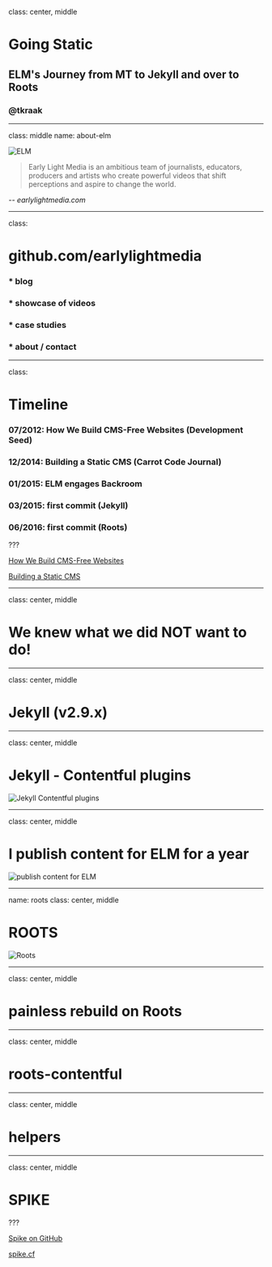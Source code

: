 class: center, middle

# Going Static
## ELM's Journey from MT to Jekyll and over to Roots
### @tkraak

---
class: middle
name: about-elm

![ELM](http://www.earlylightmedia.com/img/elm-logo-white.svg)
> Early Light Media is an ambitious team of journalists, educators, producers and artists who create powerful videos that shift perceptions and aspire to change the world.

<cite>-- earlylightmedia.com</cite>

---

class:

# github.com/earlylightmedia

### * blog
### * showcase of videos
### * case studies
### * about / contact

---

class:

# Timeline
### 07/2012: How We Build CMS-Free Websites (Development Seed)
### 12/2014: Building a Static CMS (Carrot Code Journal)
### 01/2015: ELM engages Backroom
### 03/2015: first commit (Jekyll)
### 06/2016: first commit (Roots)

???

[How We Build CMS-Free Websites](https://developmentseed.org/blog/2012/07/27/build-cms-free-websites/)

[Building a Static CMS](http://carrot.is/coding/static_cmshttp://carrot.is/coding/static_cms)

---

class: center, middle

# We knew what we did NOT want to do!

---

class: center, middle

# Jekyll (v2.9.x)

---

class: center, middle

# Jekyll - Contentful plugins

![Jekyll Contentful plugins](https://lizbedor.files.wordpress.com/2015/05/embarrased.gif)

---
class: center, middle

# I publish content for ELM for a year

![publish content for ELM](http://i.giphy.com/xonOzxf2M8hNu.gif)

---
name: roots
class: center, middle

# ROOTS

![Roots](http://d33wubrfki0l68.cloudfront.net/cfa98feefc0df7eacbbcc5af3d111b449bf6e00f/a857a/img/index/light-rays.svg)

---
class: center, middle

# painless rebuild on Roots

---

class: center, middle

# roots-contentful

---
class: center, middle

# helpers

---

class: center, middle

# SPIKE

???

[Spike on GitHub](https://github.com/static-dev/spike)

[spike.cf](https://www.spike.cf/)

